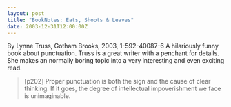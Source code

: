 ```yaml
---
layout: post
title: "BookNotes: Eats, Shoots & Leaves"
date: 2003-12-31T12:00:00Z
---
```

By Lynne Truss, Gotham Brooks, 2003, 1-592-40087-6
 A hilariously funny book about punctuation.  Truss is a
great writer with a penchant for details.  She makes an normally
boring topic into a very interesting and even exciting read.


> [p202] Proper punctuation is both the sign and the cause of clear thinking.
> If it goes, the degree of intellectual impoverishment we face is unimaginable.



